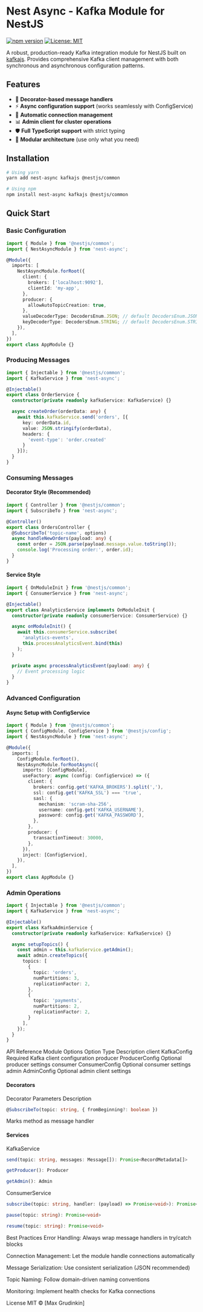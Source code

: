 # Nest Async - Kafka Module for NestJS

[![npm version](https://img.shields.io/npm/v/nest-async)](https://www.npmjs.com/package/nest-async)
[![License: MIT](https://img.shields.io/badge/License-MIT-yellow.svg)](https://opensource.org/licenses/MIT)

A robust, production-ready Kafka integration module for NestJS built on [kafkajs](https://kafkajs.org/). Provides comprehensive Kafka client management with both synchronous and asynchronous configuration patterns.

## Features

- 🚀 **Decorator-based message handlers**
- ⚡ **Async configuration support** (works seamlessly with ConfigService)
- 🔄 **Automatic connection management**
- 📊 **Admin client for cluster operations**
- 🛡 **Full TypeScript support** with strict typing
- 🧩 **Modular architecture** (use only what you need)

## Installation

```bash
# Using yarn
yarn add nest-async kafkajs @nestjs/common

# Using npm
npm install nest-async kafkajs @nestjs/common
```

## Quick Start
### Basic Configuration
```ts
import { Module } from '@nestjs/common';
import { NestAsyncModule } from 'nest-async';

@Module({
  imports: [
    NestAsyncModule.forRoot({
      client: {
        brokers: ['localhost:9092'],
        clientId: 'my-app',
      },
      producer: {
        allowAutoTopicCreation: true,
      },
      valueDecoderType: DecodersEnum.JSON; // default DecodersEnum.JSON
      keyDecoderType: DecodersEnum.STRING; // default DecodersEnum.STRING
    }),
  ],
})
export class AppModule {}
```

### Producing Messages
```typescript
import { Injectable } from '@nestjs/common';
import { KafkaService } from 'nest-async';

@Injectable()
export class OrderService {
  constructor(private readonly kafkaService: KafkaService) {}

  async createOrder(orderData: any) {
    await this.kafkaService.send('orders', [{
      key: orderData.id,
      value: JSON.stringify(orderData),
      headers: {
        'event-type': 'order.created'
      }
    }]);
  }
}
```
### Consuming Messages
#### Decorator Style (Recommended)
```typescript
import { Controller } from '@nestjs/common';
import { SubscribeTo } from 'nest-async';

@Controller()
export class OrdersController {
  @SubscribeTo('topic-name', options)
  async handleNewOrders(payload: any) {
    const order = JSON.parse(payload.message.value.toString());
    console.log('Processing order:', order.id);
  }
}
```
#### Service Style
```typescript
import { OnModuleInit } from '@nestjs/common';
import { ConsumerService } from 'nest-async';

@Injectable()
export class AnalyticsService implements OnModuleInit {
  constructor(private readonly consumerService: ConsumerService) {}

  async onModuleInit() {
    await this.consumerService.subscribe(
      'analytics-events',
      this.processAnalyticsEvent.bind(this)
    );
  }

  private async processAnalyticsEvent(payload: any) {
    // Event processing logic
  }
}
```
### Advanced Configuration
#### Async Setup with ConfigService
```typescript
import { Module } from '@nestjs/common';
import { ConfigModule, ConfigService } from '@nestjs/config';
import { NestAsyncModule } from 'nest-async';

@Module({
  imports: [
    ConfigModule.forRoot(),
    NestAsyncModule.forRootAsync({
      imports: [ConfigModule],
      useFactory: async (config: ConfigService) => ({
        client: {
          brokers: config.get('KAFKA_BROKERS').split(','),
          ssl: config.get('KAFKA_SSL') === 'true',
          sasl: {
            mechanism: 'scram-sha-256',
            username: config.get('KAFKA_USERNAME'),
            password: config.get('KAFKA_PASSWORD'),
          },
        },
        producer: {
          transactionTimeout: 30000,
        },
      }),
      inject: [ConfigService],
    }),
  ],
})
export class AppModule {}
```
### Admin Operations
```typescript
import { Injectable } from '@nestjs/common';
import { KafkaService } from 'nest-async';

@Injectable()
export class KafkaAdminService {
  constructor(private readonly kafkaService: KafkaService) {}

  async setupTopics() {
    const admin = this.kafkaService.getAdmin();
    await admin.createTopics({
      topics: [
        {
          topic: 'orders',
          numPartitions: 3,
          replicationFactor: 2,
        },
        {
          topic: 'payments',
          numPartitions: 2,
          replicationFactor: 2,
        }
      ],
    });
  }
}
```
API Reference
Module Options
Option	Type	Description
client	KafkaConfig	Required Kafka client configuration
producer	ProducerConfig	Optional producer settings
consumer	ConsumerConfig	Optional consumer settings
admin	AdminConfig	Optional admin client settings
#### Decorators
Decorator	Parameters	Description
```ts
@SubscribeTo(topic: string, { fromBeginning?: boolean })
```
Marks method as message handler
#### Services
KafkaService
```ts
send(topic: string, messages: Message[]): Promise<RecordMetadata[]>

getProducer(): Producer

getAdmin(): Admin
```
ConsumerService
```ts
subscribe(topic: string, handler: (payload) => Promise<void>): Promise<void>

pause(topic: string): Promise<void>

resume(topic: string): Promise<void>
```
Best Practices
Error Handling: Always wrap message handlers in try/catch blocks

Connection Management: Let the module handle connections automatically

Message Serialization: Use consistent serialization (JSON recommended)

Topic Naming: Follow domain-driven naming conventions

Monitoring: Implement health checks for Kafka connections

License
MIT © [Max Grudinkin]
